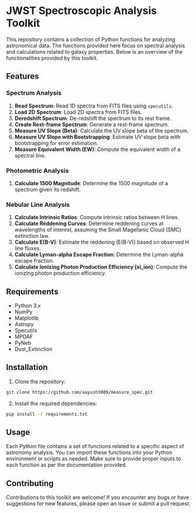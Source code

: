 # JWST Spectroscopic Analysis Toolkit

This repository contains a collection of Python functions for analyzing astronomical data. The functions provided here focus on spectral analysis and calculations related to galaxy properties. Below is an overview of the functionalities provided by this toolkit.

## Features

### Spectrum Analysis

1. **Read Spectrum**: Read 1D spectra from FITS files using `specutils`.
2. **Load 2D Spectrum**: Load 2D spectra from FITS files.
3. **Deredshift Spectrum**: De-redshift the spectrum to its rest frame.
4. **Create Rest-frame Spectrum**: Generate a rest-frame spectrum.
5. **Measure UV Slope (Beta)**: Calculate the UV slope beta of the spectrum.
6. **Measure UV Slope with Bootstrapping**: Estimate UV slope beta with bootstrapping for error estimation.
7. **Measure Equivalent Width (EW)**: Compute the equivalent width of a spectral line.

### Photometric Analysis

1. **Calculate 1500 Magnitude**: Determine the 1500 magnitude of a spectrum given its redshift.

### Nebular Line Analysis

1. **Calculate Intrinsic Ratios**: Compute intrinsic ratios between H lines.
2. **Calculate Reddening Curves**: Determine reddening curves at wavelengths of interest, assuming the Small Magellanic Cloud (SMC) extinction law.
3. **Calculate E(B-V)**: Estimate the reddening (E(B-V)) based on observed H line fluxes.
4. **Calculate Lyman-alpha Escape Fraction**: Determine the Lyman-alpha escape fraction.
5. **Calculate Ionizing Photon Production Efficiency (xi_ion)**: Compute the ionizing photon production efficiency.

## Requirements

- Python 3.x
- NumPy
- Matplotlib
- Astropy
- Specutils
- MPDAF
- PyNeb
- Dust_Extinction

## Installation

1. Clone the repository:

```bash
git clone https://github.com/aayush3009/measure_spec.git
```

2. Install the required dependencies:
```bash
pip install -r requirements.txt
```

## Usage

Each Python file contains a set of functions related to a specific aspect of astronomy analysis. You can import these functions into your Python environment or scripts as needed. Make sure to provide proper inputs to each function as per the documentation provided.

## Contributing

Contributions to this toolkit are welcome! If you encounter any bugs or have suggestions for new features, please open an issue or submit a pull request.
